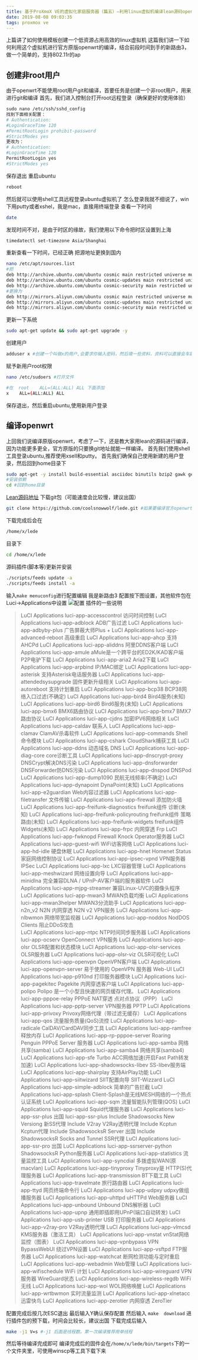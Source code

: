 ```yaml
---
title: 基于ProXmoX VE的虚拟化家庭服务器（篇五）—利用linux虚拟机编译lean源码openwrt
date: 2019-08-08 09:03:35
tags: proxmox ve
---
```

上篇讲了如何使用模板创建一个低资源占用高效的linux虚拟机
这篇我们讲一下如何利用这个虚拟机进行官方原版openwrt的编译，结合前段时间到手的新路由3，做一个简单的，支持802.11r的ap
## 创建非root用户
由于openwrt不能使用root用户git和编译，首要任务是创建一个非root用户，用来进行git和编译
首先，我们进入控制台打开root远程登录（确保更好的使用体验）

```sh
sudo nano /etc/ssh/sshd_config  
找到下面相关配置：
# Authentication:  
#LoginGraceTime 120  
#PermitRootLogin prohibit-password  
#StrictModes yes  
更改为：
# Authentication:  
#LoginGraceTime 120 
PermitRootLogin yes  
#StrictModes yes  
```
保存退出
重启ubuntu
```sh
reboot
```
然后就可以使用shell工具远程登录ubuntu虚拟机了
怎么登录我就不细说了，win下用putty或者xshel，我是mac，直接用终端登录
查看一下时间
```sh
date
```
发现时间不对，是由于时区的缘故，我们使用以下命令把时区设置到上海
```sh
timedatectl set-timezone Asia/Shanghai
```
重新查看一下时间，已经正确
把源地址更换到国内
```sh
nano /etc/apt/sources.list
#把
deb http://archive.ubuntu.com/ubuntu cosmic main restricted universe multiverse
deb http://archive.ubuntu.com/ubuntu cosmic-updates main restricted universe multiverse
deb http://archive.ubuntu.com/ubuntu cosmic-security main restricted universe multiverse
#更换为
deb http://mirrors.aliyun.com/ubuntu cosmic main restricted universe multiverse
deb http://mirrors.aliyun.com/ubuntu cosmic-updates main restricted universe multiverse
deb http://mirrors.aliyun.com/ubuntu cosmic-security main restricted universe multiverse
```

更新一下系统
```sh
sudo apt-get update && sudo apt-get upgrade -y
```
创建用户
```sh
adduser x #创建一个叫做x的用户,会要求你输入密码，然后填一些资料，资料可以直接会车跳过
```
赋予新用户root权限

```sh
nano /etc/sudoers #打开文件

#在  root    ALL=(ALL:ALL) ALL 下面添加
x    ALL=(ALL:ALL) ALL
```
保存退出，然后重启ubuntu,使用新用户登录

## 编译openwrt

上回我们说编译原版openwrt，考虑了一下，还是教大家用lean的源码进行编译，因为功能更多更全，官方原版的只要换git地址就能一样编译。
首先我们使用shell工具登录ubuntu,推荐使用xsell和putty。
首先我们确保自己使用新建的用户登录，然后回到home目录下
```sh
sudo apt-get -y install build-essential asciidoc binutils bzip2 gawk gettext git libncurses5-dev libz-dev patch unzip zlib1g-dev lib32gcc1 libc6-dev-i386 subversion flex uglifyjs git-core gcc-multilib p7zip p7zip-full msmtp libssl-dev texinfo libglib2.0-dev xmlto qemu-utils upx libelf-dev autoconf automake libtool autopoint
#安装依赖
cd #回到home目录
```
[Lean源码地址](https://github.com/coolsnowwolf/lede)
下载git包（可能速度会比较慢，建议出国）
```sh
git clone https://github.com/coolsnowwolf/lede.git #如果要编译官方openwrt 地址换成 https://www.github.com/openwrt/openwrt

```
下载完成后会在

```sh
/home/x/lede
```

目录下

```sh
cd /home/x/lede
```
源码插件(脚本等)更新并安装
```sh
./scripts/feeds update -a 
./scripts/feeds install -a
```
输入`make menuconfig`进行配置编辑
我是新路由3
配置按下图设置，其他软件包在Luci→Applications中设置
![配置](编译openwrt/Snipaste_2019-05-15_08-33-13.png)
插件的一些说明
>LuCI	Applications	luci-app-accesscontrol	访问时间控制
LuCI	Applications	luci-app-adblock	ADB广告过滤
LuCI	Applications	luci-app-adbyby-plus	广告屏蔽大师Plus +
LuCI	Applications	luci-app-advanced-reboot	高级重启
LuCI	Applications	luci-app-ahcp	支持AHCPd
LuCI	Applications	luci-app-aliddns	阿里DDNS客户端
LuCI	Applications	luci-app-amule	aMule是一个跨平台的ED2K/KAD客户端  P2P电驴下载
LuCI	Applications	luci-app-aria2	Aria2下载
LuCI	Applications	luci-app-arpbind	IP/MAC绑定
LuCI	Applications	luci-app-asterisk	支持Asterisk电话服务器
LuCI	Applications	luci-app-attendedsysupgrade	固件更新升级相关
LuCI	Applications	luci-app-autoreboot	支持计划重启
LuCI	Applications	luci-app-bcp38	BCP38网络入口过滤(不确定)
LuCI	Applications	luci-app-bird4	Bird4服务(未知)
LuCI	Applications	luci-app-bird6	Bird6服务(未知)
LuCI	Applications	luci-app-bmx6	BMX6路由协议
LuCI	Applications	luci-app-bmx7	BMX7路由协议
LuCI	Applications	luci-app-cjdns	加密IPV6网络相关
LuCI	Applications	luci-app-caldav	联系人
LuCI	Applications	luci-app-clamav	ClamAV杀毒软件
LuCI	Applications	luci-app-commands	Shell命令模块
LuCI	Applications	luci-app-cshark	CloudShark捕获工具
LuCI	Applications	luci-app-ddns	动态域名 DNS 
LuCI	Applications	luci-app-diag-core	core诊断工具
LuCI	Applications	luci-app-dnscrypt-proxy	DNSCrypt解决DNS污染
LuCI	Applications	luci-app-dnsforwarder	DNSForwarder防DNS污染
LuCI	Applications	luci-app-dnspod	DNSPod
LuCI	Applications	luci-app-dump1090	民航无线频率(不确定)
LuCI	Applications	luci-app-dynapoint	DynaPoint(未知)
LuCI	Applications	luci-app-e2guardian	Web内容过滤器
LuCI	Applications	luci-app-filetransfer	文件传输
LuCI	Applications	luci-app-firewall	添加防火墙
LuCI	Applications	luci-app-freifunk-diagnostics	freifunk组件 诊断(未知)
LuCI	Applications	luci-app-freifunk-policyrouting	freifunk组件 策略路由(未知)
LuCI	Applications	luci-app-freifunk-widgets	freifunk组件 Widgets(未知)
LuCI	Applications	luci-app-frpc	内网穿透 Frp
LuCI	Applications	luci-app-fwknopd	Firewall Knock Operator服务器
LuCI	Applications	luci-app-guest-wifi	WiFi访客网络
LuCI	Applications	luci-app-hd-idle	硬盘休眠
LuCI	Applications	luci-app-hnet	Homenet Status家庭网络控制协议
LuCI	Applications	luci-app-ipsec-vpnd	VPN服务器 IPSec
LuCI	Applications	luci-app-lxc	LXC容器管理
LuCI	Applications	luci-app-meshwizard	网络设置向导
LuCI	Applications	luci-app-minidlna	完全兼容DLNA / UPnP-AV客户端的服务器软件
LuCI	Applications	luci-app-mjpg-streamer	兼容Linux-UVC的摄像头程序
LuCI	Applications	luci-app-mwan3	MWAN负载均衡
LuCI	Applications	luci-app-mwan3helper	MWAN3分流助手
LuCI	Applications	luci-app-n2n_v2	N2N 内网穿透 N2N v2 VPN服务
LuCI	Applications	luci-app-nlbwmon	网络带宽监视器
LuCI	Applications	luci-app-noddos	NodDOS Clients 阻止DDoS攻击  
LuCI	Applications	luci-app-ntpc	NTP时间同步服务器
LuCI	Applications	luci-app-ocserv	OpenConnect VPN服务
LuCI	Applications	luci-app-olsr	OLSR配置和状态模块
LuCI	Applications	luci-app-olsr-services	OLSR服务器
LuCI	Applications	luci-app-olsr-viz	OLSR可视化
LuCI	Applications	luci-app-openvpn	OpenVPN客户端
LuCI	Applications	luci-app-openvpn-server	易于使用的 OpenVPN 服务器 Web-UI
LuCI	Applications	luci-app-p910nd	打印服务器模块
LuCI	Applications	luci-app-pagekitec	Pagekite 内网穿透客户端
LuCI	Applications	luci-app-polipo	Polipo 是一个小型且快速的网页缓存代理。
LuCI	Applications	luci-app-pppoe-relay	PPPoE NAT穿透 点对点协议（PPP）
LuCI	Applications	luci-app-pptp-server	VPN服务器 PPTP 
LuCI	Applications	luci-app-privoxy	Privoxy网络代理（带过滤无缓存）
LuCI	Applications	luci-app-qos	流量服务质量(QoS)流控
LuCI	Applications	luci-app-radicale	CalDAV/CardDAV同步工具
LuCI	Applications	luci-app-ramfree	释放内存
LuCI	Applications	luci-app-rp-pppoe-server	Roaring Penguin PPPoE Server 服务器
LuCI	Applications	luci-app-samba	网络共享(samba)
LuCI	Applications	luci-app-samba4	网络共享(samba4)
LuCI	Applications	luci-app-sfe	Turbo ACC网络加速(开启Fast Path转发加速)
LuCI	Applications	luci-app-shadowsocks-libev	SS-libev服务端
LuCI	Applications	luci-app-shairplay	支持AirPlay功能
LuCI	Applications	luci-app-siitwizard	SIIT配置向导  SIIT-Wizzard
LuCI	Applications	luci-app-simple-adblock	简单的广告拦截
LuCI	Applications	luci-app-splash	Client-Splash是无线MESH网络的一个热点认证系统
LuCI	Applications	luci-app-sqm	流量智能队列管理(QOS)
LuCI	Applications	luci-app-squid	Squid代理服务器
LuCI	Applications	luci-app-ssr-plus	出国
	    luci-app-ssr-plus	Include Shadowsocks New Versiong	新SS代理
		Include V2ray	V2Ray透明代理
		Include Kcptun	Kcptun代理
		Include ShadowsocksR Server	出国
		Include ShadowsocksR Socks and Tunnel	SSR代理
LuCI	Applications	luci-app-ssr-pro	出国
LuCI	Applications	luci-app-ssrserver-python	ShadowsocksR Python服务器
LuCI	Applications	luci-app-statistics	流量监控工具
LuCI	Applications	luci-app-syncdial	多拨虚拟WAN(原macvlan)
LuCI	Applications	luci-app-tinyproxy	Tinyproxy是 HTTP(S)代理服务器
LuCI	Applications	luci-app-transmission	BT下载工具
LuCI	Applications	luci-app-travelmate	旅行路由器
LuCI	Applications	luci-app-ttyd	网页终端命令行
LuCI	Applications	luci-app-udpxy	udpxy做组播服务器
LuCI	Applications	luci-app-uhttpd	uHTTPd Web服务器
LuCI	Applications	luci-app-unbound	Unbound DNS解析器
LuCI	Applications	luci-app-upnp	通用即插即用UPnP(端口自动转发)
LuCI	Applications	luci-app-usb-printer	USB 打印服务器
LuCI	Applications	luci-app-v2ray-pro	V2Ray透明代理
LuCI	Applications	luci-app-vlmcsd	KMS服务器（激活工具）
LuCI	Applications	luci-app-vnstat	vnStat网络监控（图表）
LuCI	Applications	luci-app-vpnbypass	VPN BypassWebUI  绕过VPN设置
LuCI	Applications	luci-app-vsftpd	FTP服务器
LuCI	Applications	luci-app-watchcat	断网检测功能与定时重启
LuCI	Applications	luci-app-webadmin	Web管理
LuCI	Applications	luci-app-wifischedule	WiFi 计划
LuCI	Applications	luci-app-wireguard	VPN服务器 WireGuard状态
LuCI	Applications	luci-app-wireless-regdb	WiFi无线
LuCI	Applications	luci-app-wol	WOL网络唤醒
LuCI	Applications	luci-app-wrtbwmon	实时流量监测
LuCI	Applications	luci-app-xlnetacc	迅雷快鸟
LuCI	Applications	luci-app-zerotier	内网穿透 ZeroTier

配置完成后按几次ESC退出  最后输入Y确认保存配置
然后输入
`make  download`
进行插件包的预下载，时间会比较长，建议出国
下载完成后输入
```sh
make -j1 V=s #-j1 后面是线程数。第一次编译推荐用单线程
```
然后等待编译完成即可
编译完成后的固件会在`/home/x/lede/bin/targets`下的一个文件夹里，可使用winscp等工具下载下来
